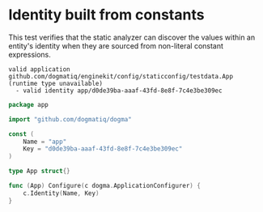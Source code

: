 # Identity built from constants

This test verifies that the static analyzer can discover the values within an
entity's identity when they are sourced from non-literal constant expressions.

```au:output
valid application github.com/dogmatiq/enginekit/config/staticconfig/testdata.App (runtime type unavailable)
  - valid identity app/d0de39ba-aaaf-43fd-8e8f-7c4e3be309ec
```

```go au:input
package app

import "github.com/dogmatiq/dogma"

const (
	Name = "app"
	Key = "d0de39ba-aaaf-43fd-8e8f-7c4e3be309ec"
)

type App struct{}

func (App) Configure(c dogma.ApplicationConfigurer) {
	c.Identity(Name, Key)
}
```
